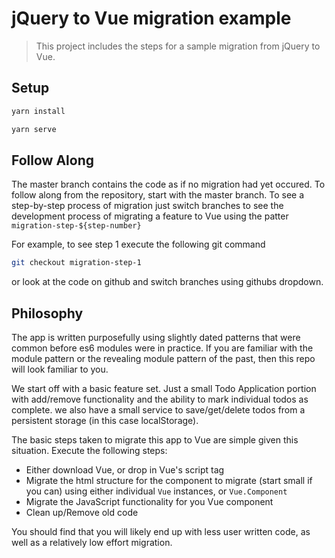 # jQuery to Vue migration example

> This project includes the steps for a sample migration from jQuery to Vue.

## Setup

```bash
yarn install
```

```bash
yarn serve
```

## Follow Along

The master branch contains the code as if no migration had yet occured. To follow along from the repository, start with the master branch. To see a step-by-step process of migration just switch branches to see the development process of migrating a feature to Vue using the patter `migration-step-${step-number}`

For example, to see step 1 execute the following git command

```bash
git checkout migration-step-1
```

or look at the code on github and switch branches using githubs dropdown.

## Philosophy

The app is written purposefully using slightly dated patterns that were common before es6 modules were in practice. If you are familiar with the module pattern or the revealing module pattern of the past, then this repo will look familiar to you.

We start off with a basic feature set. Just a small Todo Application portion with add/remove functionality and the ability to mark individual todos as complete. we also have a small service to save/get/delete todos from a persistent storage (in this case localStorage).

The basic steps taken to migrate this app to Vue are simple given this situation. Execute the following steps:

- Either download Vue, or drop in Vue's script tag
- Migrate the html structure for the component to migrate (start small if you can) using either individual `Vue` instances, or `Vue.Component`
- Migrate the JavaScript functionality for you Vue component
- Clean up/Remove old code

You should find that you will likely end up with less user written code, as well as a relatively low effort migration.

